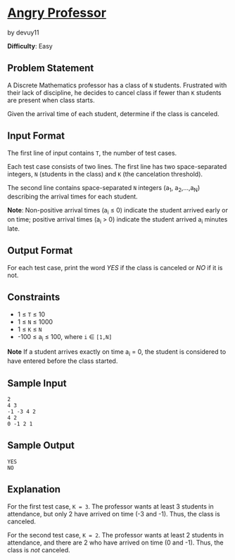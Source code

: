 # [Angry Professor]
by devuy11

**Difficulty**: Easy

## Problem Statement

A Discrete Mathematics professor has a class of `N` students. Frustrated with
their lack of discipline, he decides to cancel class if fewer than `K`
students are present when class starts.

Given the arrival time of each student, determine if the class is canceled.

## Input Format

The first line of input contains `T`, the number of test cases.

Each test case consists of two lines. The first line has two space-separated
integers, `N` (students in the class) and `K` (the cancelation threshold).

The second line contains space-separated `N` integers (a<sub>1</sub>,
a<sub>2</sub>,...,a<sub>N</sub>) describing the arrival times for each
student.

**Note**: Non-positive arrival times (a<sub>i</sub> &le; 0) indicate the
student arrived early or on time; positive arrival times
(a<sub>i</sub> &gt; 0) indicate the student arrived a<sub>i</sub> minutes
late.

## Output Format

For each test case, print the word *YES* if the class is canceled or *NO* if
it is not.

## Constraints

* 1 &le; `T` &le; 10
* 1 &le; `N` &le; 1000
* 1 &le; `K` &le; `N`
* -100 &le; a<sub>i</sub> &le; 100, where `i` &isin; `[1,N]`


**Note**
If a student arrives exactly on time a<sub>i</sub> = 0, the student is
considered to have entered before the class started.

## Sample Input

```
2
4 3
-1 -3 4 2
4 2
0 -1 2 1
```

## Sample Output

```
YES
NO
```

## Explanation

For the first test case, `K = 3`. The professor wants at least 3 students in
attendance, but only 2 have arrived on time (-3 and -1). Thus, the class is
canceled.

For the second test case, `K = 2`. The professor wants at least 2 students in
attendance, and there are 2 who have arrived on time (0 and -1). Thus, the
class is *not* canceled.

[Angry Professor]:https://www.hackerrank.com/challenges/angry-professor
